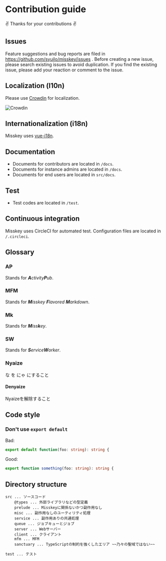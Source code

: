 # Contribution guide
:v: Thanks for your contributions :v:

## Issues
Feature suggestions and bug reports are filed in https://github.com/syuilo/misskey/issues .
Before creating a new issue, please search existing issues to avoid duplication.
If you find the existing issue, please add your reaction or comment to the issue.

## Localization (l10n)
Please use [Crowdin](https://crowdin.com/project/misskey) for localization.

![Crowdin](https://d322cqt584bo4o.cloudfront.net/misskey/localized.svg)

## Internationalization (i18n)
Misskey uses [vue-i18n](https://github.com/kazupon/vue-i18n).

## Documentation
* Documents for contributors are located in `/docs`.
* Documents for instance admins are located in `/docs`.
* Documents for end users are located in `src/docs`.

## Test
* Test codes are located in `/test`.

## Continuous integration
Misskey uses CircleCI for automated test.
Configuration files are located in `/.circleci`.

## Glossary
### AP
Stands for _**A**ctivity**P**ub_.

### MFM
Stands for _**M**isskey **F**lavored **M**arkdown_.

### Mk
Stands for _**M**iss**k**ey_.

### SW
Stands for _**S**ervice**W**orker_.

### Nyaize
な を にゃ にすること

#### Denyaize
Nyaizeを解除すること

## Code style
### Don't use `export default`
Bad:
``` ts
export default function(foo: string): string {
```

Good:
``` ts
export function something(foo: string): string {
```

## Directory structure
```
src ... ソースコード
	@types ... 外部ライブラリなどの型定義
	prelude ... Misskeyに関係ないかつ副作用なし
	misc ... 副作用なしのユーティリティ処理
	service ... 副作用ありの共通処理
	queue ... ジョブキューとジョブ
	server ... Webサーバー
	client ... クライアント
	mfm ... MFM
	sanctuary ... TypeScriptの制約を強くしたエリア ~~乃々の聖域ではない~~

test ... テスト

```
